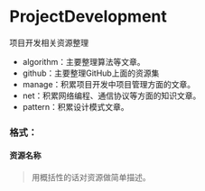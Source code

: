 # ProjectDevelopment
项目开发相关资源整理
* algorithm：主要整理算法等文章。
* github：主要整理GitHub上面的资源集
* manage：积累项目开发中项目管理方面的文章。
* net：积累网络编程、通信协议等方面的知识文章。
* pattern：积累设计模式文章。

### 格式：
#### 资源名称
> 用概括性的话对资源做简单描述。
